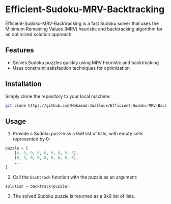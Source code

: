 # Efficient-Sudoku-MRV-Backtracking

Efficient-Sudoku-MRV-Backtracking is a fast Sudoku solver that uses the Minimum Remaining Values (MRV) heuristic and backtracking algorithm for an optimized solution approach.

## Features

- Solves Sudoku puzzles quickly using MRV heuristic and backtracking
- Uses constraint satisfaction techniques for optimization

## Installation

Simply clone the repository to your local machine:

```bash
git clone https://github.com/Mohamad-Jaallouk/Efficient-Sudoku-MRV-Backtracking.git
```

## Usage

1. Provide a Sudoku puzzle as a 9x9 list of lists, with empty cells represented by 0:

```python
puzzle = [
    [4, 0, 0, 0, 0, 0, 8, 0, 5],
    [0, 3, 0, 0, 0, 0, 0, 0, 0],
    ...
]
```

2. Call the `backtrack` function with the puzzle as an argument:

```python
solution = backtrack(puzzle)
```

3. The solved Sudoku puzzle is returned as a 9x9 list of lists.
